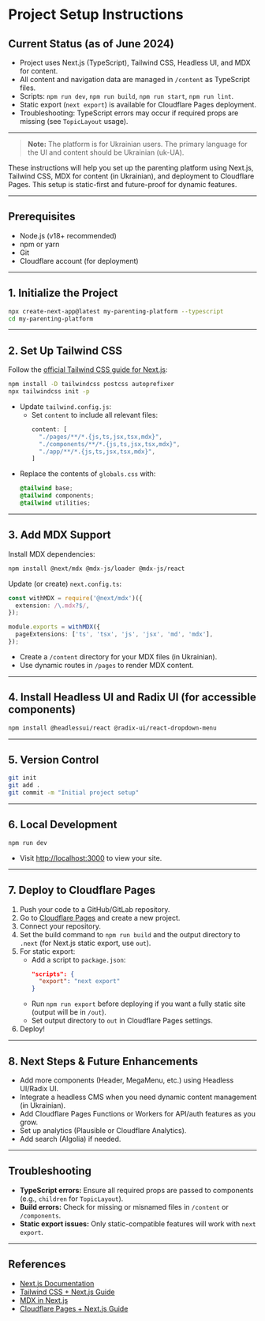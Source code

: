 # Project Setup Instructions

## Current Status (as of June 2024)
- Project uses Next.js (TypeScript), Tailwind CSS, Headless UI, and MDX for content.
- All content and navigation data are managed in `/content` as TypeScript files.
- Scripts: `npm run dev`, `npm run build`, `npm run start`, `npm run lint`.
- Static export (`next export`) is available for Cloudflare Pages deployment.
- Troubleshooting: TypeScript errors may occur if required props are missing (see `TopicLayout` usage).

---

> **Note:** The platform is for Ukrainian users. The primary language for the UI and content should be Ukrainian (uk-UA).

These instructions will help you set up the parenting platform using Next.js, Tailwind CSS, MDX for content (in Ukrainian), and deployment to Cloudflare Pages. This setup is static-first and future-proof for dynamic features.

---

## Prerequisites
- Node.js (v18+ recommended)
- npm or yarn
- Git
- Cloudflare account (for deployment)

---

## 1. Initialize the Project

```bash
npx create-next-app@latest my-parenting-platform --typescript
cd my-parenting-platform
```

---

## 2. Set Up Tailwind CSS

Follow the [official Tailwind CSS guide for Next.js](https://tailwindcss.com/docs/guides/nextjs):

```bash
npm install -D tailwindcss postcss autoprefixer
npx tailwindcss init -p
```

- Update `tailwind.config.js`:
  - Set `content` to include all relevant files:
    ```js
    content: [
      "./pages/**/*.{js,ts,jsx,tsx,mdx}",
      "./components/**/*.{js,ts,jsx,tsx,mdx}",
      "./app/**/*.{js,ts,jsx,tsx,mdx}",
    ]
    ```
- Replace the contents of `globals.css` with:
    ```css
    @tailwind base;
    @tailwind components;
    @tailwind utilities;
    ```

---

## 3. Add MDX Support

Install MDX dependencies:

```bash
npm install @next/mdx @mdx-js/loader @mdx-js/react
```

Update (or create) `next.config.ts`:

```ts
const withMDX = require('@next/mdx')({
  extension: /\.mdx?$/,
});

module.exports = withMDX({
  pageExtensions: ['ts', 'tsx', 'js', 'jsx', 'md', 'mdx'],
});
```

- Create a `/content` directory for your MDX files (in Ukrainian).
- Use dynamic routes in `/pages` to render MDX content.

---

## 4. Install Headless UI and Radix UI (for accessible components)

```bash
npm install @headlessui/react @radix-ui/react-dropdown-menu
```

---

## 5. Version Control

```bash
git init
git add .
git commit -m "Initial project setup"
```

---

## 6. Local Development

```bash
npm run dev
```
- Visit [http://localhost:3000](http://localhost:3000) to view your site.

---

## 7. Deploy to Cloudflare Pages

1. Push your code to a GitHub/GitLab repository.
2. Go to [Cloudflare Pages](https://pages.cloudflare.com/) and create a new project.
3. Connect your repository.
4. Set the build command to `npm run build` and the output directory to `.next` (for Next.js static export, use `out`).
5. For static export:
    - Add a script to `package.json`:
      ```json
      "scripts": {
        "export": "next export"
      }
      ```
    - Run `npm run export` before deploying if you want a fully static site (output will be in `/out`).
    - Set output directory to `out` in Cloudflare Pages settings.
6. Deploy!

---

## 8. Next Steps & Future Enhancements
- Add more components (Header, MegaMenu, etc.) using Headless UI/Radix UI.
- Integrate a headless CMS when you need dynamic content management (in Ukrainian).
- Add Cloudflare Pages Functions or Workers for API/auth features as you grow.
- Set up analytics (Plausible or Cloudflare Analytics).
- Add search (Algolia) if needed.

---

## Troubleshooting
- **TypeScript errors:** Ensure all required props are passed to components (e.g., `children` for `TopicLayout`).
- **Build errors:** Check for missing or misnamed files in `/content` or `/components`.
- **Static export issues:** Only static-compatible features will work with `next export`.

---

## References
- [Next.js Documentation](https://nextjs.org/docs)
- [Tailwind CSS + Next.js Guide](https://tailwindcss.com/docs/guides/nextjs)
- [MDX in Next.js](https://nextjs.org/docs/advanced-features/using-mdx)
- [Cloudflare Pages + Next.js Guide](https://developers.cloudflare.com/pages/framework-guides/deploy-a-nextjs-site/) 